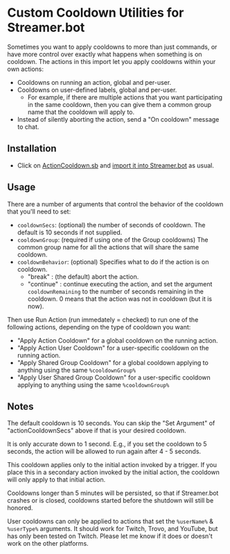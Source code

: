 # Custom Cooldown Utilities for Streamer.bot

Sometimes you want to apply cooldowns to more than just commands, or have more control over exactly what happens when something is on cooldown.  The actions in this import let you apply cooldowns within your own actions:
* Cooldowns on running an action, global and per-user.
* Cooldowns on user-defined labels, global and per-user.
  * For example, if there are multiple actions that you want participating in the same cooldown, then you can give them a common group name that the cooldown will apply to.
* Instead of silently aborting the action, send a "On cooldown" message to chat. 

## Installation

* Click on [ActionCooldown.sb](https://raw.githubusercontent.com/WhazzItToYa/Streamerbot-CooldownUtilities/refs/heads/main/ActionCooldown.sb) and [import it into Streamer.bot](https://docs.streamer.bot/guide/import-export#import) as usual.

## Usage

There are a number of arguments that control the behavior of the cooldown that you'll need to set:
* `cooldownSecs`: (optional) the number of seconds of cooldown.  The default is 10 seconds if not supplied.
* `cooldownGroup`: (required if using one of the Group cooldowns)  The common group name for all the actions that will share the same cooldown.
* `cooldownBehavior`: (optional) Specifies what to do if the action is on cooldown.
  * "break" : (the default) abort the action.
  * "continue" : continue executing the action, and set the argument `cooldownRemaining` to the number of seconds remaining in the cooldown. 0 means that the action was not in cooldown (but it is now).

Then use Run Action (run immedately = checked) to run one of the following actions, depending on the type of cooldown you want:
* "Apply Action Cooldown" for a global cooldown on the running action.
* "Apply Action User Cooldown" for a user-specific cooldown on the running action.
* "Apply Shared Group Cooldown" for a global cooldown applying to anything using the same `%cooldownGroup%`
* "Apply User Shared Group Cooldown" for a user-specific cooldown applying to anything using the same `%cooldownGroup%`

## Notes
The default cooldown is 10 seconds.  You can skip the "Set Argument" of "actionCooldownSecs" above if that is your desired cooldown.

It is only accurate down to 1 second.  E.g., if you set the cooldown to 5 seconds, the action will be allowed to run again after 4 - 5 seconds.

This cooldown applies only to the initial action invoked by a trigger.  If you place this in a secondary action invoked by the initial action, the cooldown will only apply to that initial action.

Cooldowns longer than 5 minutes will be persisted, so that if Streamer.bot crashes or is closed, cooldowns started before the shutdown will still be honored.

User cooldowns can only be applied to actions that set the `%userName%` & `%userType%` arguments.  It should work for Twitch, Trovo, and YouTube, but has only been tested on Twitch.  Please let me know if it does or doesn't work on the other platforms.
